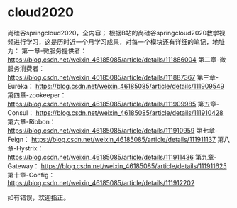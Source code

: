 # cloud2020
尚硅谷springcloud2020，全内容；
根据B站的尚硅谷springcloud2020教学视频进行学习，这是历时近一个月学习成果，对每一个模块还有详细的笔记，地址为：
第一章-微服务提供者： https://blog.csdn.net/weixin_46185085/article/details/111886004
第二章-微服务消费者： https://blog.csdn.net/weixin_46185085/article/details/111887367
第三章-Eureka： https://blog.csdn.net/weixin_46185085/article/details/111909549
第四章-zookeeper： https://blog.csdn.net/weixin_46185085/article/details/111909985
第五章-Consul： https://blog.csdn.net/weixin_46185085/article/details/111910428
第六章-Ribbon： https://blog.csdn.net/weixin_46185085/article/details/111910959
第七章-Feign： https://blog.csdn.net/weixin_46185085/article/details/111911137
第八章-Hystrix： https://blog.csdn.net/weixin_46185085/article/details/111911436
第九章-Gateway： https://blog.csdn.net/weixin_46185085/article/details/111911625
第十章-Config： https://blog.csdn.net/weixin_46185085/article/details/111912202

如有错误，欢迎指正。
